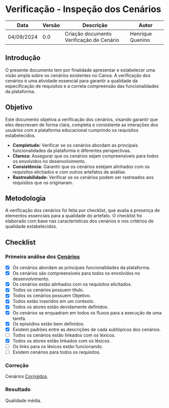 # Verificação - Inspeção dos Cenários

|    Data    | Versão |      Descrição      |        Autor     |
|------------|--------|---------------------|------------------|
| 04/09/2024 |  0.0   | Criação documento Verificação de Cenário | Henrique Quenino |

## Introdução

O presente documento tem por finalidade apresentar e estabelecer uma visão ampla sobre os cenários existentes no Canva. A verificação dos cenários é uma atividade essencial para garantir a qualidade da especificação de requisitos e a correta compreensão das funcionalidades da plataforma.

## Objetivo

Este documento objetiva a verificação dos cenários, visando garantir que eles descrevam de forma clara, completa e consistente as interações dos usuários com a plataforma educacional cumprindo os requisitos estabelecidos.

* **Completude:**  Verificar se os cenários abordam as principais funcionalidades da plataforma e diferentes perspectivas.
* **Clareza:**  Assegurar que os cenários sejam compreensíveis para todos os envolvidos no desenvolvimento.
* **Consistência:**  Garantir que os cenários estejam alinhados com os requisitos elicitados e com outros artefatos de análise.
* **Rastreabilidade:**  Verificar se os cenários podem ser rastreados aos requisitos que os originaram.

## Metodologia

A verificação dos cenários foi feita por checklist, que avalia a presença de elementos essenciais para a qualidade do artefato. O checklist foi elaborado com base nas características dos cenários e nos critérios de qualidade estabelecidos.

## Checklist

### Primeira análise dos [Cenários](../modelagem/cenarios.md)

- [x] Os cenários abordam as principais funcionalidades da plataforma.
- [x] Os cenários são compreensíveis para todos os envolvidos no desenvolvimento.
- [x] Os cenários estão alinhados com os requisitos elicitados.
- [x] Todos os cenários possuem título.
- [x] Todos os cenários possuem Objetivo.
- [x] Todos estão inseridos em um contexto.
- [x] Todos os atores estão devidamente definidos.
- [x] Os cenários se enquadram em todos os fluxos para a execução de uma tarefa.
- [x] Os episódios estão bem definidos.
- [x] Existem padrões entre as descrições de cada subtópicos dos cenários.
- [ ] Todos os cenários estão linkados com os léxicos.
- [x] Todos os atores estão linkados com os léxicos.
- [ ] Os links para os léxicos estão funcionando.
- [ ] Existem cenários para todos os requisitos.

### Correção

Cenários [Corrigidos](correcoes/cenarios_corrigido.md).

### Resultado

Qualidade média.

